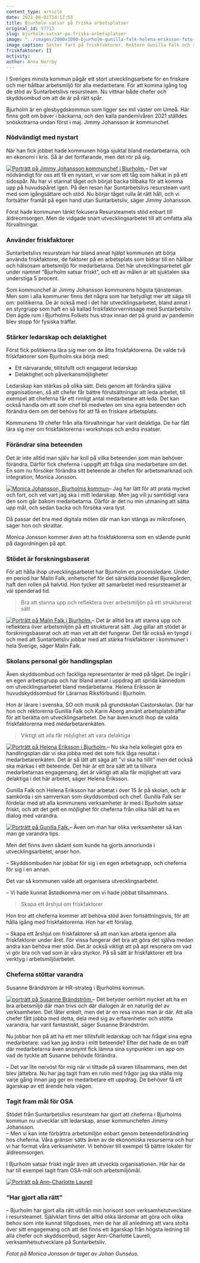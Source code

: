 ```yaml
---
content_type: article
date: 2021-06-01T14:17:53
title: Bjurholm satsar på friska arbetsplatser
original_id: 57713
slug: bjurholm-satsar-pa-friska-arbetsplatser
image: "../images/2000x1000-bjurholm-gunilla-falk-helena-eriksson-foto-evelina-ronnback.jpg"
image_caption: Sätter fart på friskfaktorer. Rektorn Gunilla Falk och skyddsombudet Helena Eriksson på Castorskolan i Bjurholm har i samverkan börjat införa friskfaktorer för att främja hälsa och förebygga ohälsa.  
friskfaktorer: []
activity:
author: Anna Norrby
---
```


I Sveriges minsta kommun pågår ett stort utvecklingsarbete för en friskare och mer hållbar arbetsmiljö för alla medarbetare. För att komma igång tog de stöd av Suntarbetslivs resursteam. Nu vittnar både chefer och skyddsombud om att de är på rätt spår.

Bjurholm är en glesbygdskommun som ligger sex mil väster om Umeå. Här finns gott om bäver i bäckarna, och den kalla pandemivåren 2021 ställdes snöskotrarna undan först i maj. Jimmy Johansson är kommunchef.

### Nödvändigt med nystart

När han fick jobbet hade kommunen höga sjuktal bland medarbetarna, och en ekonomi i kris. Så är det fortfarande, men det rör på sig.

[![Porträtt på Jimmy Johansson kommunchef i Bjurholm.](https://www.suntarbetsliv.se/wp-content/uploads/2021/05/200x220-bjurholm-jimmy-johansson-foto-evelina-ronnback.jpg)](https://www.suntarbetsliv.se/wp-content/uploads/2021/05/200x220-bjurholm-jimmy-johansson-foto-evelina-ronnback.jpg)– Det var nödvändigt för oss att få en nystart, vi var som ett tåg som halkat in på ett sidospår. Nu har vi stannat tåget och börjat backa tillbaka för att komma upp på huvudspåret igen. På den resan har Suntarbetslivs resursteam varit med som igångsättare och stöd. Nu börjar tåget rulla åt rätt håll, och vi fortsätter framåt på egen hand utan Suntarbetsliv, säger Jimmy Johansson.

Först hade kommunen tänkt fokusera Resursteamets stöd enbart till äldreomsorgen. Men de vidgade snart utvecklingsarbetet till att omfatta alla förvaltningar.

### Använder friskfaktorer

Suntarbetslivs resursteam har bland annat hjälpt kommunen att börja använda friskfaktorer, de faktorer på en arbetsplats som bidrar till en hållbar och hälsosam arbetsmiljö för medarbetarna. Det här utvecklingsarbetet går under namnet “Bjurholm satsar friskt”, och ett av målen är att sjuktalen ska understiga 5 procent.

Som kommunchef är Jimmy Johansson kommunens högsta tjänsteman. Men som i alla kommuner finns det några som har betydligt mer att säga till om: politikerna. De är också med i det här utvecklingsarbetet, bland annat i en styrgrupp som haft en så kallad friskfaktorvernissage med Suntarbetsliv. Den ägde rum i Bjurholms Folkets hus strax innan det på grund av pandemin blev stopp för fysiska träffar.

### Stärker ledarskap och delaktighet

Först fick politikerna lära sig mer om de åtta friskfaktorerna. De valde två friskfaktorer som Bjurholm ska börja med:

*   Ett närvarande, tillitsfullt och engagerat ledarskap
*   Delaktighet och påverkansmöjligheter

Ledarskap kan stärkas på olika sätt. Dels genom att förändra själva organisationen, så att chefer får bättre förutsättningar att leda arbetet, till exempel att cheferna får ett rimligt antal medarbetare att leda. Det kan också handla om att som chef bli medveten om sina egna beteenden och förändra dem om det behövs för att få en friskare arbetsplats.

Kommunens 19 chefer från alla förvaltningar har varit delaktiga. De har fått lära sig mer om friskfaktorerna i workshops och andra insatser.

### Förändrar sina beteenden

Det är inte alltid man själv har koll på vilka beteenden som man behöver förändra. Därför fick cheferna i uppgift att fråga sina medarbetare om det. En som nu försöker förändra sitt beteende är chefen för arbetsmarknad och integration, Monica Jonsson.

[![Monica Johansson, Bjurholms kommun](https://www.suntarbetsliv.se/wp-content/uploads/2021/05/200x220-bjurholm-monica-jonsson-foto-johan-gunseus.jpg)](https://www.suntarbetsliv.se/wp-content/uploads/2021/05/200x220-bjurholm-monica-jonsson-foto-johan-gunseus.jpg)– Jag har lätt för att prata mycket och fort, och vet vart jag ska i mitt ledarskap. Men jag vill ju samtidigt vara den som går bakom medarbetarna. Därför är det nu min utmaning att sätta upp mål, och sedan backa och försöka vara tyst.

Då passar det bra med digitala möten där man kan stänga av mikrofonen, säger hon och skrattar.

Monica Jonsson kommer även att ha friskfaktorerna som en stående punkt på dagordningen på apt.

### Stödet är forskningsbaserat

För att hålla ihop utvecklingsarbetet har Bjurholm en processledare. Under en period har Malin Falk, enhetschef för det särskilda boendet Bjuregården, haft den rollen på halvtid. Hon tycker att samarbetet med resursteamet är väl spenderad tid.

> Bra att stanna upp och reflektera över arbetsmiljön på ett strukturerat sätt

[![Porträtt på Malin Falk i Bjurholm.](https://www.suntarbetsliv.se/wp-content/uploads/2021/05/200x220-bjurholm-malin-falk-foto-evelina-ronnback.jpg)](https://www.suntarbetsliv.se/wp-content/uploads/2021/05/200x220-bjurholm-malin-falk-foto-evelina-ronnback.jpg)– Det är alltid bra att stanna upp och reflektera över arbetsmiljön på ett strukturerat sätt. Jag gillar att stödet är forskningsbaserat och att man vet att det fungerar. Det får också en tyngd i och med att Suntarbetsliv jobbar med att stärka friskfaktorer i kommuner i hela Sverige, säger Malin Falk.

### Skolans personal gör handlingsplan

Även skyddsombud och fackliga representanter är med på tåget. De ingår i en egen arbetsgrupp och har bland annat i uppdrag att sprida kännedom om utvecklingsarbetet bland medarbetarna. Helena Eriksson är huvudskyddsombud för Lärarnas Riksförbund i Bjurholm.

Hon är lärare i svenska, SO och musik på grundskolan Castorskolan. Där har hon och rektorerna Gunilla Falk och Karin Åberg använt arbetsplatsträffar för att berätta om utvecklingsarbetet. De har även knutit ihop de valda friskfaktorerna med medarbetarenkäten.

> Viktigt att alla får möjlighet att vara delaktiga

[![Porträtt på Helena Eriksson i Bjurholm.](https://www.suntarbetsliv.se/wp-content/uploads/2021/05/200x220-bjurholm-helena-eriksson-foto-evelina-ronnback.jpg)](https://www.suntarbetsliv.se/wp-content/uploads/2021/05/200x220-bjurholm-helena-eriksson-foto-evelina-ronnback.jpg)– Nu ska hela kollegiet göra en handlingsplan där vi ska jobba med det som fick låga resultat i medarbetarenkäten. Det är så lätt att säga att ”vi ska ha tillit” men det också ska märkas i ett beteende. Det här är ett bra sätt att ta tillvara medarbetarnas engagemang, det är viktigt att alla får möjlighet att vara delaktiga i det här arbetet, säger Helena Eriksson.

Gunilla Falk och Helena Eriksson har arbetat i över 15 år på skolan, och är samkörda i sin samverkan som skyddsombud och chef. Gunilla Falk ser fördelar med att alla kommunens verksamheter är med i Bjurholm satsar friskt, och att det gett en möjlighet för cheferna från olika håll att ha en dialog med varandra.

[![Porträtt på Gunilla Falk.](https://www.suntarbetsliv.se/wp-content/uploads/2021/05/200x220-bjurholm-gunilla-falk-foto-evelina-ronnback.jpg)](https://www.suntarbetsliv.se/wp-content/uploads/2021/05/200x220-bjurholm-gunilla-falk-foto-evelina-ronnback.jpg)– Även om man har olika verksamheter så kan man ge varandra tips.

Men det finns även sådant som kunde ha gjorts annorlunda i utvecklingsarbetet, anser hon.

– Skyddsombuden har jobbat för sig i en egen arbetsgrupp, och cheferna för sig i en annan.

Det var så kommunen valde att organisera utvecklingsarbetet.

– Vi hade kunnat åstadkomma mer om vi hade jobbat tillsammans.

> Skapa ett årshjul om friskfaktorer

Hon tror att cheferna kommer att behöva stöd även fortsättningsvis, för att hålla igång med friskfaktorerna. Hon har ett förslag.

– Skapa ett årshjul om friskfaktorer så att man kan arbeta igenom alla friskfaktorer under året. För vissa fungerar det bra att göra det själva medan andra kan behöva mer stöd. Det är också viktigt att på apt resonera om vad vi gör bra och vad som är våra styrkor. På så sätt är friskfaktorer ett bra verktyg i arbetsmiljöarbetet.

### Cheferna stöttar varandra

Susanne Brändström är HR-strateg i Bjurholms kommun.

[![porträtt på Susanne Brändström.](https://www.suntarbetsliv.se/wp-content/uploads/2021/05/200x220-bjurholm-susanne-brandstrom-foto-evelina-ronnback.jpg)](https://www.suntarbetsliv.se/wp-content/uploads/2021/05/200x220-bjurholm-susanne-brandstrom-foto-evelina-ronnback.jpg)– Det betyder oerhört mycket att ha en bra arbetsmiljö där man trivs och där dialogen är en naturlig del av verksamheten. Det låter enkelt, men det är en resa innan man är där. Att alla chefer fått jobba med detta, dela med sig av erfarenheter och stötta varandra, har varit fantastiskt, säger Susanne Brändström.

Nu jobbar hon på att ha ett mer tillitsfullt ledarskap och har frågat sina egna medarbetare: vad kan jag ändra i mitt beteende? Efter det hade de en träff där medarbetarna även anonymt fick lämna sina synpunkter i en app om vad de tyckte att Susanne behövde förändra.

– Det var lite nervöst för mig när vi tittade på svaren tillsammans, men det blev jättebra. Nu har jag tagit fram en rutin med frågor jag ska ställa mig varje gång innan jag ger en medarbetare ett uppdrag. De behöver få ett ägarskap av ett ärende hela vägen.

### Tagit fram mål för OSA

Stödet från Suntarbetslivs resursteam har gjort att cheferna i Bjurholms kommun nu utvecklar sitt ledarskap, anser kommunchefen Jimmy Johansson.  
– Men vi kan inte förbättra arbetsmiljön enbart genom beteendeförändring hos cheferna. Våra gränser sätts även av de ekonomiska resurserna och hur vi har format våra verksamheter. Vi behöver till exempel få bättre lokaler för äldreomsorgen.

I Bjurholm satsar friskt ingår även att utveckla organisationen. Här har de har till exempel tagit fram OSA-mål och arbetsmiljömål.

[![Porträtt på Ann-Charlotte Laurell](https://www.suntarbetsliv.se/wp-content/uploads/2021/05/Ann-Charlotte_Laurell_20181017-Suntarbetsliv-_5528_ljusa-1_Red_200x220.jpg)](https://www.suntarbetsliv.se/wp-content/uploads/2021/05/Ann-Charlotte_Laurell_20181017-Suntarbetsliv-_5528_ljusa-1_Red_200x220.jpg)

### “Har gjort alla rätt”

– Bjurholm har gjort alla rätt utifrån min horisont som verksamhetutvecklare i resursteamet. Självklart finns det alltid olika lärdomar att göra och olika behov som inte kunnat tillgodoses, men de har all anledning att vara stolta över sitt engagemang och att det finns ett ägarskap från högsta ledning till alla chefer och skyddsombud, säger Ann-Charlotte Laurell, verksamhetsutvecklare på Suntarbetsliv.

_Fotot på Monica Jonsson är taget av Johan Gunséus._

